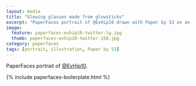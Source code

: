 ```yaml
---
layout: media
title: "Glowing glasses made from glowsticks"
excerpt: "PaperFaces portrait of @EvHip10 drawn with Paper by 53 on an iPad."
image: 
  feature: paperfaces-evhip10-twitter-lg.jpg
  thumb: paperfaces-evhip10-twitter-150.jpg
category: paperfaces
tags: [portrait, illustration, Paper by 53]
---
```


PaperFaces portrait of [@EvHip10](http://twitter.com/EvHip10).

{% include paperfaces-boilerplate.html %}